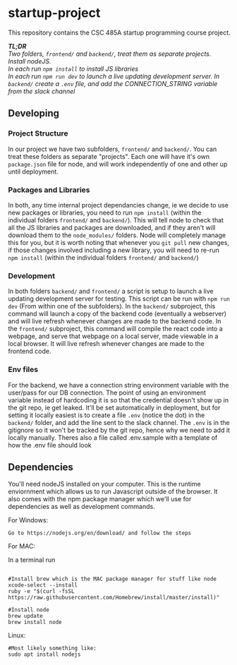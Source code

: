 # startup-project
This repository contains the CSC 485A startup programming course project.  


***TL;DR***  
*Two folders, `frontend/` and `backend/`, treat them as separate projects.*  
*Install nodeJS.*  
*In each run `npm install` to install JS libraries*  
*In each run `npm run dev` to launch a live updating development server.*
*In `backend/` create a `.env` file, and add the CONNECTION_STRING variable from the slack channel*

## Developing

### Project Structure

In our project we have two subfolders, `frontend/` and `backend/`. You can treat these folders as separate "projects". Each one will have it's own `package.json` file for node, and will work independently of one and other up until deployment.  

### Packages and Libraries

In both, any time internal project dependancies change, ie we decide to use new packages or libraries, you need to run `npm install` (within the individual folders `frontend/` and `backend/`). This will tell node to check that all the JS libraries and packages are downloaded, and if they aren't will download them to the `node_modules/` folders. Node will completely manage this for you, but it is worth noting that whenever you `git pull` new changes, if those changes involved including a new library, you will need to re-run `npm install` (within the individual folders `frontend/` and `backend/`)  

### Development

In both folders `backend/` and `frontend/` a script is setup to launch a live updating development server for testing. This script can be run with `npm run dev` (From within one of the subfolders). In the `backend/` subproject, this command will launch a copy of the backend code (eventually a webserver) and will live refresh whenever changes are made to the backend code. In the `frontend/` subproject, this command will compile the react code into a webpage, and serve that webpage on a local server, made viewable in a local browser. It will live refresh whenever changes are made to the frontend code.  

### Env files

For the backend, we have a connection string environment variable with the user/pass for our DB connection. The point of using an environment variable instead of hardcoding it is so that the credential doesn't show up in the git repo, ie get leaked. It'll be set automatically in deployment, but for setting it locally easiest is to create a file `.env` (notice the dot) in the `backend/` folder, and add the line sent to the slack channel.
The `.env` is in the gitignore so it won't be tracked by the git repo, hence why we need to add it locally manually. Theres also a file called .env.sample with a template of how the .env file should look

## Dependencies

You'll need nodeJS installed on your computer. This is the runtime enviornment which allows us to run Javascript outside of the browser. It also comes with the npm package manager which we'll use for dependencies as well as development commands.  

For Windows:  
```
Go to https://nodejs.org/en/download/ and follow the steps
```

For MAC:  

In a terminal run  
```

#Install brew which is the MAC package manager for stuff like node
xcode-select --install
ruby -e "$(curl -fsSL https://raw.githubusercontent.com/Homebrew/install/master/install)"

#Install node
brew update
brew install node
```

Linux:  

```
#Most likely something like:
sudo apt install nodejs
```

